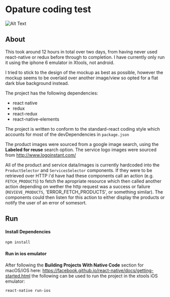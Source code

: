 # Opature coding test

![Alt Text](http://www.giphy.com/gifs/3ohs7JdGorZU5XzP32)

## About
This took around 12 hours in total over two days, from having never used react-native or redux before through to completion. I have currently only run it using the iphone 6 emulator in Xtools, not android.

I tried to stick to the design of the mockup as best as possible, however the mockup seems to be overlaid over another image/view so opted for a flat dark blue background instead.

The project has the following dependencies:
- react native
- redux
- react-redux
- react-native-elements

The project is written to conform to the standard-react coding style which accounts for most of the devDependencies in `package.json`

The product images were sourced from a google image search, using the **Labeled for reuse** search option. The service logo images were sourced from http://www.logoinstant.com/

All of the product and service data/images is currently hardcoded into the `ProductSelector` and `ServicesSelector` components. If they were to be retrieved over HTTP i'd have had these components call an action (e.g. `FETCH_PRODUCTS`) to fetch the apropriate resource which then called another action depending on wether the http request was a success or failure (`REVIEVE_PRODUCTS`, 'ERROR_FETCH_PRODUCTS', or something similar). The components could then listen for this action to either display the products or notify the user of an error of somesort.

## Run

#### Install Dependencies
```text
npm install
```

#### Run in ios emulator
After following the **Building Projects With Native Code** section for macOS/iOS here: https://facebook.github.io/react-native/docs/getting-started.html the following can be used to run the project in the xtools iOS emulator:

```text
react-native run-ios
```

